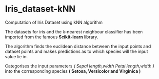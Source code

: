 # Iris_dataset-kNN

Computation of Iris Dataset using kNN algorithm 

The datasets for iris and the k-nearest neighbour classifier has been imported from the famous **Scikit-learn** library.

The algorithm finds the euclidean distance between the input points and dataset points and makes predictions as to which species will the input value lie in. 

Categorises the input parameters _( Sepal length,width   Petal length,width )_ into the corresponding species **( Setosa, Versicolor and Virginica )**
